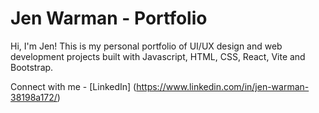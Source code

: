 # Jen Warman - Portfolio

Hi, I'm Jen! This is my personal portfolio of UI/UX design and web development projects built with Javascript, HTML, CSS, React, Vite and Bootstrap. 

Connect with me - [LinkedIn] (https://www.linkedin.com/in/jen-warman-38198a172/)


